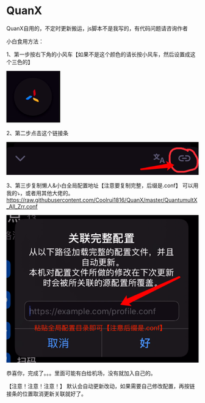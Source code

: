 # QuanX
QuanX自用的，不定时更新搬运，js脚本不是我写的，有代码问题请咨询作者

小白食用方法：

1、第一步按右下角的小风车【如果不是这个颜色的请长按小风车，然后设置成这个三色的】

![image](https://raw.githubusercontent.com/Coolrui1816/QuanX/master/img/Help/help_p1.png) 


2、第二步点击这个链接条

![image](https://raw.githubusercontent.com/Coolrui1816/QuanX/master/img/Help/help_p2.png) 


3、第三步复制懒人&小白全局配置地址【注意要复制完整，后缀是.conf】
可以用我的⤵️，或者用其他大佬的。
https://raw.githubusercontent.com/Coolrui1816/QuanX/master/QuantumultX_All_Zrr.conf

![image](https://raw.githubusercontent.com/Coolrui1816/QuanX/master/img/Help/help_p3.png) 

恭喜你，完成了。。。里面可能有白给机场，没有就加入自己的。

【注意！注意！注意！】
默认会自动更新改动，如果需要自己修改配置，再按链接条的位置取消更新关联就好了。

